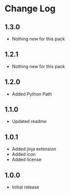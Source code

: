 # Change Log

## 1.3.0

- Nothing new for this pack

## 1.2.1

- Nothing new for this pack

## 1.2.0

- Added Python Path

## 1.1.0

- Updated readme

## 1.0.1

- Added jinja extension
- Added icon
- Added license

## 1.0.0

- Initial release

